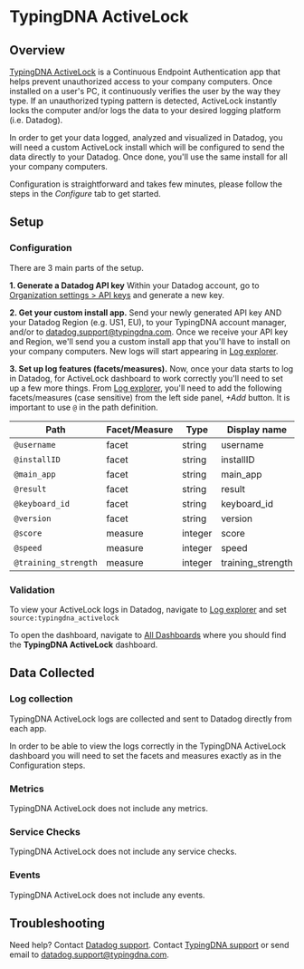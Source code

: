 
# TypingDNA ActiveLock

## Overview

[TypingDNA ActiveLock][3] is a Continuous Endpoint Authentication app that helps prevent unauthorized access to your company computers. Once installed on a user's PC, it continuously verifies the user by the way they type. If an unauthorized typing pattern is detected, ActiveLock instantly locks the computer and/or logs the data to your desired logging platform (i.e. Datadog).

In order to get your data logged, analyzed and visualized in Datadog, you will need a custom ActiveLock install which will be configured to send the data directly to your Datadog. Once done, you'll use the same install for all your company computers.

Configuration is straightforward and takes few minutes, please follow the steps in the *Configure* tab to get started.

## Setup

### Configuration

There are 3 main parts of the setup.

**1. Generate a Datadog API key**
Within your Datadog account, go to [Organization settings > API keys][4] and generate a new key.

**2. Get your custom install app.**
Send your newly generated API key AND your Datadog Region (e.g. US1, EU), to your TypingDNA account manager, and/or to datadog.support@typingdna.com. Once we receive your API key and Region, we'll send you a custom install app that you'll have to install on your company computers. New logs will start appearing in [Log explorer][5].

**3. Set up log features (facets/measures).**
Now, once your data starts to log in Datadog, for ActiveLock dashboard to work correctly you'll need to set up a few more things. From [Log explorer][5], you'll need to add the following facets/measures (case sensitive) from the left side panel, *+Add* button. It is important to use `@` in the path definition.

|Path| Facet/Measure |Type|Display name|
|--|--|--|--|
|`@username`|facet|string|username|
|`@installID`|facet|string|installID|
|`@main_app`|facet|string|main_app|
|`@result`|facet|string|result|
|`@keyboard_id`|facet|string|keyboard_id|
|`@version`|facet|string|version|
| `@score` | measure |integer|score|
| `@speed` | measure |integer|speed|
| `@training_strength` | measure |integer|training_strength|


### Validation

To view your ActiveLock logs in Datadog, navigate to [Log explorer][5] and set `source:typingdna_activelock`

To open the dashboard, navigate to [All Dashboards][6] where you should find the **TypingDNA ActiveLock** dashboard.


## Data Collected

### Log collection

TypingDNA ActiveLock logs are collected and sent to Datadog directly from each app.

In order to be able to view the logs correctly in the TypingDNA ActiveLock dashboard you will need to set the facets and measures exactly as in the Configuration steps.

### Metrics

TypingDNA ActiveLock does not include any metrics.

### Service Checks

TypingDNA ActiveLock does not include any service checks.

### Events

TypingDNA ActiveLock does not include any events.

## Troubleshooting

Need help? Contact [Datadog support][1].
Contact [TypingDNA support][2] or send email to datadog.support@typingdna.com.

[1]: https://docs.datadoghq.com/help/
[2]: https://www.typingdna.com/contact
[3]: https://www.typingdna.com/activelock
[4]: https://app.datadoghq.com/organization-settings/api-keys
[5]: https://app.datadoghq.com/logs
[6]: https://app.datadoghq.com/dashboard/lists
